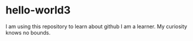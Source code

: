 # hello-world3
I am using this repository to learn about github
I am a learner. My curiosity knows no bounds.
